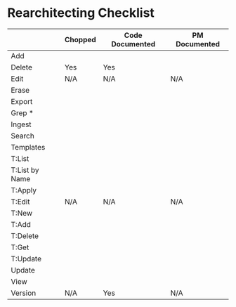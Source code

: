 # Rearchitecting Checklist



|  |Chopped | Code Documented | PM Documented |
|-----|-----|----|--|
| Add |    |   |    
| Delete | Yes   | Yes  | |
| Edit | N/A   | N/A  | N/A|
| Erase |    |   |
| Export |    |   |
| Grep *|    |   |
| Ingest |    |   |
| Search |    |   |
| Templates |    |   |
|  T:List   | | |
|  T:List by Name   | | |
|  T:Apply  | | |
|  T:Edit  | N/A   | N/A  | N/A|
|  T:New | | |
|  T:Add  | | |
|  T:Delete  | | |
|  T:Get  | | |
|  T:Update  | | |
| Update |    |   |
| View |    |   |
| Version | N/A |  Yes | N/A |     